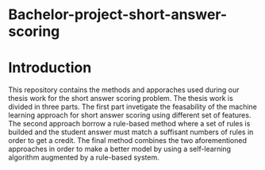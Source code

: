 # Bachelor-project-short-answer-scoring
# Introduction 

This repository contains the methods and apporaches used during our thesis work for the short answer scoring problem. 
The thesis work is divided in three parts. The first part invetigate the feasability of the machine learning approach for short answer scoring using different set of features. The second approach borrow a rule-based method where a set of rules is builded and the student answer must match a suffisant numbers of rules in order to get a credit. The final method combines the two aforementioned approaches in order to make a better model by using a self-learning algorithm augmented by a rule-based system. 
